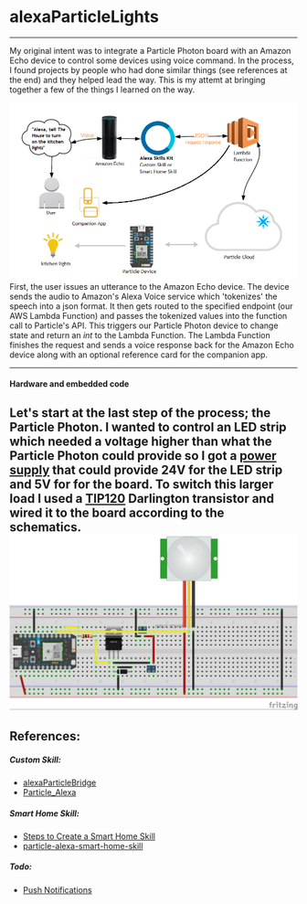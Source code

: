 # alexaParticleLights
----
My original intent was to integrate a Particle Photon board with an Amazon Echo device to control some devices using voice command. In the process, I found projects by people who had done similar things (see references at the end) and they helped lead the way. This is my attemt at bringing together a few of the things I learned on the way.

![flowDiagram](/img/alexaLightsFlow.png)
First, the user issues an utterance to the Amazon Echo device. The device sends the audio to Amazon's Alexa Voice service which 'tokenizes' the speech into a json format. It then gets routed to the specified endpoint (our AWS Lambda Function) and passes the tokenized values into the function call to Particle's API. This triggers our Particle Photon device to change state and return an *int* to the Lambda Function. The Lambda Function finishes the request and sends a voice response back for the Amazon Echo device along with an optional reference card for the companion app.

----
#### Hardware and embedded code
Let's start at the last step of the process; the Particle Photon. I wanted to control an LED strip which needed a voltage higher than what the Particle Photon could provide so I got a [power supply](https://www.amazon.com/gp/product/B005T7NIAI/ref=oh_aui_detailpage_o06_s00?ie=UTF8&psc=1) that could provide 24V for the LED strip and 5V for for the board. To switch this larger load I used a [TIP120](https://www.adafruit.com/product/976) Darlington transistor and wired it to the board according to the schematics.
![fritz](/img/alexaLights_Fritz.jpg)
----
## References:

##### Custom Skill:
* [alexaParticleBridge](https://github.com/rlisle/alexaParticleBridge)
* [Particle_Alexa](https://github.com/krvarma/Particle_Alexa)

##### Smart Home Skill:
* [Steps to Create a Smart Home Skill](https://developer.amazon.com/public/solutions/alexa/alexa-skills-kit/docs/steps-to-create-a-smart-home-skill)
* [particle-alexa-smart-home-skill](https://github.com/krvarma/particle-alexa-smart-home-skill) 

##### Todo:
* [Push Notifications](https://forums.developer.amazon.com/questions/40799/workaround-for-push-notifications.html)